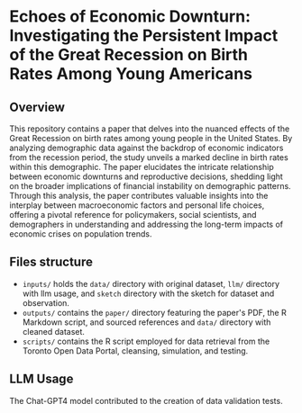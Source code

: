 # Echoes of Economic Downturn: Investigating the Persistent Impact of the Great Recession on Birth Rates Among Young Americans

## Overview
This repository contains a paper that delves into the nuanced effects of the Great Recession on birth rates among young people in the United States. By  analyzing demographic data against the backdrop of economic indicators from the recession period, the study unveils a marked decline in birth rates within this demographic. The paper elucidates the intricate relationship between economic downturns and reproductive decisions, shedding light on the broader implications of financial instability on demographic patterns. Through this analysis, the paper contributes valuable insights into the interplay between macroeconomic factors and personal life choices, offering a pivotal reference for policymakers, social scientists, and demographers in understanding and addressing the long-term impacts of economic crises on population trends.

## Files structure
- `inputs/` holds the `data/` directory with original dataset, `llm/` directory with llm usage, and `sketch` directory with the sketch for dataset and observation.
- `outputs/` contains the `paper/` directory featuring the paper's PDF, the R Markdown script, and sourced references and `data/` directory with cleaned dataset.
- `scripts/` contains the R script employed for data retrieval from the Toronto Open Data Portal, cleansing, simulation, and testing.

## LLM Usage
The Chat-GPT4 model contributed to the creation of data validation tests.